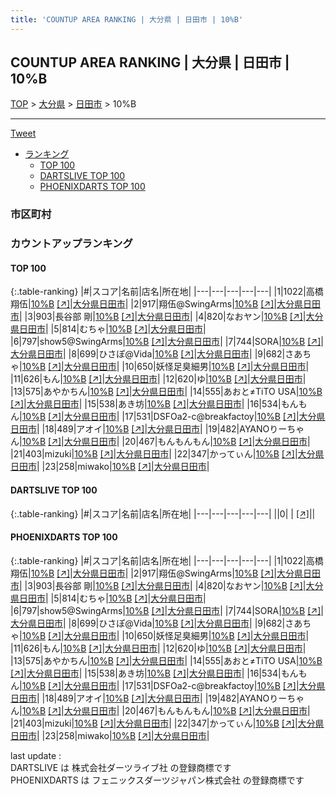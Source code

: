 ```yaml
---
title: 'COUNTUP AREA RANKING | 大分県 | 日田市 | 10%B'
---
```

## COUNTUP AREA RANKING | 大分県 | 日田市 | 10%B

[TOP](/darts/rank/) > [大分県](/darts/rank/大分県/) > [日田市](/darts/rank/大分県/日田市/) > 10%B

___

<a href="https://twitter.com/share?ref_src=twsrc%5Etfw" data-text="COUNTUP AREA RANKING | 大分県日田市10%B" class="twitter-share-button" data-hashtags="DARTSLIVE,PHOENIXDARTS,darts,ダーツ" data-show-count="false">Tweet</a>

* [ランキング](#カウントアップランキング)
    * [TOP 100](#top-100)
    * [DARTSLIVE TOP 100](#dartslive-top-100)
    * [PHOENIXDARTS TOP 100](#phoenixdarts-top-100)

### 市区町村

<ul>

</ul>

### カウントアップランキング

#### TOP 100



{:.table-ranking}
|#|スコア|名前|店名|所在地|
|---|---|---|---|---|
|1|1022|<span class="rank-name-pd"><span class="pro-icon-pd"></span>高橋 翔伍</span>|<a href="/darts/rank/shops/96600.html">10%B</a> <a href="https://vs.phoenixdarts.com/jp/shop/shopDetailInfo/s_96600?s_seq=96600">[↗]</a>|<a href="/darts/rank/大分県/日田市">大分県日田市</a>|
|2|917|<span class="rank-name-pd">翔伍@SwingArms</span>|<a href="/darts/rank/shops/96600.html">10%B</a> <a href="https://vs.phoenixdarts.com/jp/shop/shopDetailInfo/s_96600?s_seq=96600">[↗]</a>|<a href="/darts/rank/大分県/日田市">大分県日田市</a>|
|3|903|<span class="rank-name-pd"><span class="pro-icon-pd"></span>長谷部 剛</span>|<a href="/darts/rank/shops/96600.html">10%B</a> <a href="https://vs.phoenixdarts.com/jp/shop/shopDetailInfo/s_96600?s_seq=96600">[↗]</a>|<a href="/darts/rank/大分県/日田市">大分県日田市</a>|
|4|820|<span class="rank-name-pd">なおヤン</span>|<a href="/darts/rank/shops/96600.html">10%B</a> <a href="https://vs.phoenixdarts.com/jp/shop/shopDetailInfo/s_96600?s_seq=96600">[↗]</a>|<a href="/darts/rank/大分県/日田市">大分県日田市</a>|
|5|814|<span class="rank-name-pd">むちゃ</span>|<a href="/darts/rank/shops/96600.html">10%B</a> <a href="https://vs.phoenixdarts.com/jp/shop/shopDetailInfo/s_96600?s_seq=96600">[↗]</a>|<a href="/darts/rank/大分県/日田市">大分県日田市</a>|
|6|797|<span class="rank-name-pd">show5@SwingArms</span>|<a href="/darts/rank/shops/96600.html">10%B</a> <a href="https://vs.phoenixdarts.com/jp/shop/shopDetailInfo/s_96600?s_seq=96600">[↗]</a>|<a href="/darts/rank/大分県/日田市">大分県日田市</a>|
|7|744|<span class="rank-name-pd">SORA</span>|<a href="/darts/rank/shops/96600.html">10%B</a> <a href="https://vs.phoenixdarts.com/jp/shop/shopDetailInfo/s_96600?s_seq=96600">[↗]</a>|<a href="/darts/rank/大分県/日田市">大分県日田市</a>|
|8|699|<span class="rank-name-pd">ひさぽ@Vida</span>|<a href="/darts/rank/shops/96600.html">10%B</a> <a href="https://vs.phoenixdarts.com/jp/shop/shopDetailInfo/s_96600?s_seq=96600">[↗]</a>|<a href="/darts/rank/大分県/日田市">大分県日田市</a>|
|9|682|<span class="rank-name-pd">さあちゃ</span>|<a href="/darts/rank/shops/96600.html">10%B</a> <a href="https://vs.phoenixdarts.com/jp/shop/shopDetailInfo/s_96600?s_seq=96600">[↗]</a>|<a href="/darts/rank/大分県/日田市">大分県日田市</a>|
|10|650|<span class="rank-name-pd">妖怪足臭細男</span>|<a href="/darts/rank/shops/96600.html">10%B</a> <a href="https://vs.phoenixdarts.com/jp/shop/shopDetailInfo/s_96600?s_seq=96600">[↗]</a>|<a href="/darts/rank/大分県/日田市">大分県日田市</a>|
|11|626|<span class="rank-name-pd">もん</span>|<a href="/darts/rank/shops/96600.html">10%B</a> <a href="https://vs.phoenixdarts.com/jp/shop/shopDetailInfo/s_96600?s_seq=96600">[↗]</a>|<a href="/darts/rank/大分県/日田市">大分県日田市</a>|
|12|620|<span class="rank-name-pd">ゆ</span>|<a href="/darts/rank/shops/96600.html">10%B</a> <a href="https://vs.phoenixdarts.com/jp/shop/shopDetailInfo/s_96600?s_seq=96600">[↗]</a>|<a href="/darts/rank/大分県/日田市">大分県日田市</a>|
|13|575|<span class="rank-name-pd">あやかちん</span>|<a href="/darts/rank/shops/96600.html">10%B</a> <a href="https://vs.phoenixdarts.com/jp/shop/shopDetailInfo/s_96600?s_seq=96600">[↗]</a>|<a href="/darts/rank/大分県/日田市">大分県日田市</a>|
|14|555|<span class="rank-name-pd">あおと≠TiTO USA</span>|<a href="/darts/rank/shops/96600.html">10%B</a> <a href="https://vs.phoenixdarts.com/jp/shop/shopDetailInfo/s_96600?s_seq=96600">[↗]</a>|<a href="/darts/rank/大分県/日田市">大分県日田市</a>|
|15|538|<span class="rank-name-pd">あき坊</span>|<a href="/darts/rank/shops/96600.html">10%B</a> <a href="https://vs.phoenixdarts.com/jp/shop/shopDetailInfo/s_96600?s_seq=96600">[↗]</a>|<a href="/darts/rank/大分県/日田市">大分県日田市</a>|
|16|534|<span class="rank-name-pd">もんもん</span>|<a href="/darts/rank/shops/96600.html">10%B</a> <a href="https://vs.phoenixdarts.com/jp/shop/shopDetailInfo/s_96600?s_seq=96600">[↗]</a>|<a href="/darts/rank/大分県/日田市">大分県日田市</a>|
|17|531|<span class="rank-name-pd">DSFOa2-c@breakfactoy</span>|<a href="/darts/rank/shops/96600.html">10%B</a> <a href="https://vs.phoenixdarts.com/jp/shop/shopDetailInfo/s_96600?s_seq=96600">[↗]</a>|<a href="/darts/rank/大分県/日田市">大分県日田市</a>|
|18|489|<span class="rank-name-pd">アオイ</span>|<a href="/darts/rank/shops/96600.html">10%B</a> <a href="https://vs.phoenixdarts.com/jp/shop/shopDetailInfo/s_96600?s_seq=96600">[↗]</a>|<a href="/darts/rank/大分県/日田市">大分県日田市</a>|
|19|482|<span class="rank-name-pd">AYANOりーちゃん</span>|<a href="/darts/rank/shops/96600.html">10%B</a> <a href="https://vs.phoenixdarts.com/jp/shop/shopDetailInfo/s_96600?s_seq=96600">[↗]</a>|<a href="/darts/rank/大分県/日田市">大分県日田市</a>|
|20|467|<span class="rank-name-pd">もんもんもん</span>|<a href="/darts/rank/shops/96600.html">10%B</a> <a href="https://vs.phoenixdarts.com/jp/shop/shopDetailInfo/s_96600?s_seq=96600">[↗]</a>|<a href="/darts/rank/大分県/日田市">大分県日田市</a>|
|21|403|<span class="rank-name-pd">mizuki</span>|<a href="/darts/rank/shops/96600.html">10%B</a> <a href="https://vs.phoenixdarts.com/jp/shop/shopDetailInfo/s_96600?s_seq=96600">[↗]</a>|<a href="/darts/rank/大分県/日田市">大分県日田市</a>|
|22|347|<span class="rank-name-pd">かってぃん</span>|<a href="/darts/rank/shops/96600.html">10%B</a> <a href="https://vs.phoenixdarts.com/jp/shop/shopDetailInfo/s_96600?s_seq=96600">[↗]</a>|<a href="/darts/rank/大分県/日田市">大分県日田市</a>|
|23|258|<span class="rank-name-pd">miwako</span>|<a href="/darts/rank/shops/96600.html">10%B</a> <a href="https://vs.phoenixdarts.com/jp/shop/shopDetailInfo/s_96600?s_seq=96600">[↗]</a>|<a href="/darts/rank/大分県/日田市">大分県日田市</a>|


#### DARTSLIVE TOP 100



{:.table-ranking}
|#|スコア|名前|店名|所在地|
|---|---|---|---|---|
||0|<span class="rank-name-dl"> </span>|<a href="/darts/rank/shops/.html"></a> <a href="">[↗]</a>|<a href="/darts/rank//"></a>|


#### PHOENIXDARTS TOP 100



{:.table-ranking}
|#|スコア|名前|店名|所在地|
|---|---|---|---|---|
|1|1022|<span class="rank-name-pd"><span class="pro-icon-pd"></span>高橋 翔伍</span>|<a href="/darts/rank/shops/96600.html">10%B</a> <a href="https://vs.phoenixdarts.com/jp/shop/shopDetailInfo/s_96600?s_seq=96600">[↗]</a>|<a href="/darts/rank/大分県/日田市">大分県日田市</a>|
|2|917|<span class="rank-name-pd">翔伍@SwingArms</span>|<a href="/darts/rank/shops/96600.html">10%B</a> <a href="https://vs.phoenixdarts.com/jp/shop/shopDetailInfo/s_96600?s_seq=96600">[↗]</a>|<a href="/darts/rank/大分県/日田市">大分県日田市</a>|
|3|903|<span class="rank-name-pd"><span class="pro-icon-pd"></span>長谷部 剛</span>|<a href="/darts/rank/shops/96600.html">10%B</a> <a href="https://vs.phoenixdarts.com/jp/shop/shopDetailInfo/s_96600?s_seq=96600">[↗]</a>|<a href="/darts/rank/大分県/日田市">大分県日田市</a>|
|4|820|<span class="rank-name-pd">なおヤン</span>|<a href="/darts/rank/shops/96600.html">10%B</a> <a href="https://vs.phoenixdarts.com/jp/shop/shopDetailInfo/s_96600?s_seq=96600">[↗]</a>|<a href="/darts/rank/大分県/日田市">大分県日田市</a>|
|5|814|<span class="rank-name-pd">むちゃ</span>|<a href="/darts/rank/shops/96600.html">10%B</a> <a href="https://vs.phoenixdarts.com/jp/shop/shopDetailInfo/s_96600?s_seq=96600">[↗]</a>|<a href="/darts/rank/大分県/日田市">大分県日田市</a>|
|6|797|<span class="rank-name-pd">show5@SwingArms</span>|<a href="/darts/rank/shops/96600.html">10%B</a> <a href="https://vs.phoenixdarts.com/jp/shop/shopDetailInfo/s_96600?s_seq=96600">[↗]</a>|<a href="/darts/rank/大分県/日田市">大分県日田市</a>|
|7|744|<span class="rank-name-pd">SORA</span>|<a href="/darts/rank/shops/96600.html">10%B</a> <a href="https://vs.phoenixdarts.com/jp/shop/shopDetailInfo/s_96600?s_seq=96600">[↗]</a>|<a href="/darts/rank/大分県/日田市">大分県日田市</a>|
|8|699|<span class="rank-name-pd">ひさぽ@Vida</span>|<a href="/darts/rank/shops/96600.html">10%B</a> <a href="https://vs.phoenixdarts.com/jp/shop/shopDetailInfo/s_96600?s_seq=96600">[↗]</a>|<a href="/darts/rank/大分県/日田市">大分県日田市</a>|
|9|682|<span class="rank-name-pd">さあちゃ</span>|<a href="/darts/rank/shops/96600.html">10%B</a> <a href="https://vs.phoenixdarts.com/jp/shop/shopDetailInfo/s_96600?s_seq=96600">[↗]</a>|<a href="/darts/rank/大分県/日田市">大分県日田市</a>|
|10|650|<span class="rank-name-pd">妖怪足臭細男</span>|<a href="/darts/rank/shops/96600.html">10%B</a> <a href="https://vs.phoenixdarts.com/jp/shop/shopDetailInfo/s_96600?s_seq=96600">[↗]</a>|<a href="/darts/rank/大分県/日田市">大分県日田市</a>|
|11|626|<span class="rank-name-pd">もん</span>|<a href="/darts/rank/shops/96600.html">10%B</a> <a href="https://vs.phoenixdarts.com/jp/shop/shopDetailInfo/s_96600?s_seq=96600">[↗]</a>|<a href="/darts/rank/大分県/日田市">大分県日田市</a>|
|12|620|<span class="rank-name-pd">ゆ</span>|<a href="/darts/rank/shops/96600.html">10%B</a> <a href="https://vs.phoenixdarts.com/jp/shop/shopDetailInfo/s_96600?s_seq=96600">[↗]</a>|<a href="/darts/rank/大分県/日田市">大分県日田市</a>|
|13|575|<span class="rank-name-pd">あやかちん</span>|<a href="/darts/rank/shops/96600.html">10%B</a> <a href="https://vs.phoenixdarts.com/jp/shop/shopDetailInfo/s_96600?s_seq=96600">[↗]</a>|<a href="/darts/rank/大分県/日田市">大分県日田市</a>|
|14|555|<span class="rank-name-pd">あおと≠TiTO USA</span>|<a href="/darts/rank/shops/96600.html">10%B</a> <a href="https://vs.phoenixdarts.com/jp/shop/shopDetailInfo/s_96600?s_seq=96600">[↗]</a>|<a href="/darts/rank/大分県/日田市">大分県日田市</a>|
|15|538|<span class="rank-name-pd">あき坊</span>|<a href="/darts/rank/shops/96600.html">10%B</a> <a href="https://vs.phoenixdarts.com/jp/shop/shopDetailInfo/s_96600?s_seq=96600">[↗]</a>|<a href="/darts/rank/大分県/日田市">大分県日田市</a>|
|16|534|<span class="rank-name-pd">もんもん</span>|<a href="/darts/rank/shops/96600.html">10%B</a> <a href="https://vs.phoenixdarts.com/jp/shop/shopDetailInfo/s_96600?s_seq=96600">[↗]</a>|<a href="/darts/rank/大分県/日田市">大分県日田市</a>|
|17|531|<span class="rank-name-pd">DSFOa2-c@breakfactoy</span>|<a href="/darts/rank/shops/96600.html">10%B</a> <a href="https://vs.phoenixdarts.com/jp/shop/shopDetailInfo/s_96600?s_seq=96600">[↗]</a>|<a href="/darts/rank/大分県/日田市">大分県日田市</a>|
|18|489|<span class="rank-name-pd">アオイ</span>|<a href="/darts/rank/shops/96600.html">10%B</a> <a href="https://vs.phoenixdarts.com/jp/shop/shopDetailInfo/s_96600?s_seq=96600">[↗]</a>|<a href="/darts/rank/大分県/日田市">大分県日田市</a>|
|19|482|<span class="rank-name-pd">AYANOりーちゃん</span>|<a href="/darts/rank/shops/96600.html">10%B</a> <a href="https://vs.phoenixdarts.com/jp/shop/shopDetailInfo/s_96600?s_seq=96600">[↗]</a>|<a href="/darts/rank/大分県/日田市">大分県日田市</a>|
|20|467|<span class="rank-name-pd">もんもんもん</span>|<a href="/darts/rank/shops/96600.html">10%B</a> <a href="https://vs.phoenixdarts.com/jp/shop/shopDetailInfo/s_96600?s_seq=96600">[↗]</a>|<a href="/darts/rank/大分県/日田市">大分県日田市</a>|
|21|403|<span class="rank-name-pd">mizuki</span>|<a href="/darts/rank/shops/96600.html">10%B</a> <a href="https://vs.phoenixdarts.com/jp/shop/shopDetailInfo/s_96600?s_seq=96600">[↗]</a>|<a href="/darts/rank/大分県/日田市">大分県日田市</a>|
|22|347|<span class="rank-name-pd">かってぃん</span>|<a href="/darts/rank/shops/96600.html">10%B</a> <a href="https://vs.phoenixdarts.com/jp/shop/shopDetailInfo/s_96600?s_seq=96600">[↗]</a>|<a href="/darts/rank/大分県/日田市">大分県日田市</a>|
|23|258|<span class="rank-name-pd">miwako</span>|<a href="/darts/rank/shops/96600.html">10%B</a> <a href="https://vs.phoenixdarts.com/jp/shop/shopDetailInfo/s_96600?s_seq=96600">[↗]</a>|<a href="/darts/rank/大分県/日田市">大分県日田市</a>|


<div class="footer border-top border-gray-light mt-5 pt-3 text-right text-gray">
    last update : <span style="font-weight: italic" id="foot_last_modified"></span><br />
    DARTSLIVE は 株式会社ダーツライブ社 の登録商標です<br />
    PHOENIXDARTS は フェニックスダーツジャパン株式会社 の登録商標です<br />
</div>

<script src="https://cdnjs.cloudflare.com/ajax/libs/jquery.tablesorter/2.31.3/js/jquery.tablesorter.min.js" integrity="sha512-qzgd5cYSZcosqpzpn7zF2ZId8f/8CHmFKZ8j7mU4OUXTNRd5g+ZHBPsgKEwoqxCtdQvExE5LprwwPAgoicguNg==" crossorigin="anonymous" referrerpolicy="no-referrer"></script>
<link rel="stylesheet" href="https://cdnjs.cloudflare.com/ajax/libs/jquery.tablesorter/2.31.3/css/theme.default.min.css" integrity="sha512-wghhOJkjQX0Lh3NSWvNKeZ0ZpNn+SPVXX1Qyc9OCaogADktxrBiBdKGDoqVUOyhStvMBmJQ8ZdMHiR3wuEq8+w==" crossorigin="anonymous" referrerpolicy="no-referrer" />
<script>
$(function() {
    $(".table-ranking").tablesorter({sortList:[[0, 0]]});
    $("#foot_last_modified").text(formatDate(new Date(document.lastModified), 'yyyy-MM-dd HH:mm:ss'));
});
</script>

<script async src="https://platform.twitter.com/widgets.js" charset="utf-8"></script>